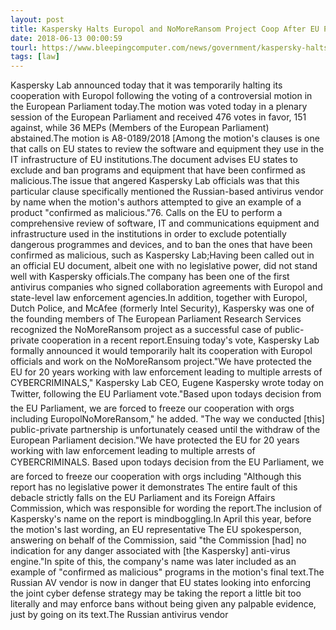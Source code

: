 ```yaml
---
layout: post
title: Kaspersky Halts Europol and NoMoreRansom Project Coop After EU Parliament Vote
date: 2018-06-13 00:00:59
tourl: https://www.bleepingcomputer.com/news/government/kaspersky-halts-europol-and-nomoreransom-project-coop-after-eu-parliament-vote/
tags: [law]
---
```

Kaspersky Lab announced today that it was temporarily halting its cooperation with Europol following the voting of a controversial motion in the European Parliament today.The motion was voted today in a plenary session of the European Parliament and received 476 votes in favor, 151 against, while 36 MEPs (Members of the European Parliament) abstained.The motion is A8-0189/2018 [Among the motion's clauses is one that calls on EU states to review the software and equipment they use in the IT infrastructure of EU institutions.The document advises EU states to exclude and ban programs and equipment that have been confirmed as malicious.The issue that angered Kaspersky Lab officials was that this particular clause specifically mentioned the Russian-based antivirus vendor by name when the motion's authors attempted to give an example of a product "confirmed as malicious."76. Calls on the EU to perform a comprehensive review of software, IT and communications equipment and infrastructure used in the institutions in order to exclude potentially dangerous programmes and devices, and to ban the ones that have been confirmed as malicious, such as Kaspersky Lab;Having been called out in an official EU document, albeit one with no legislative power, did not stand well with Kaspersky officials.The company has been one of the first antivirus companies who signed collaboration agreements with Europol and state-level law enforcement agencies.In addition, together with Europol, Dutch Police, and McAfee (formerly Intel Security), Kaspersky was one of the founding members of The European Parliament Research Services recognized the NoMoreRansom project as a successful case of public-private cooperation in a recent report.Ensuing today's vote, Kaspersky Lab formally announced it would temporarily halt its cooperation with Europol officials and work on the NoMoreRansom project."We have protected the EU for 20 years working with law enforcement leading to multiple arrests of CYBERCRIMINALS," Kaspersky Lab CEO, Eugene Kaspersky wrote today on Twitter, following the EU Parliament vote."Based upon todays decision from the EU Parliament, we are forced to freeze our cooperation with orgs including EuropolNoMoreRansom," he added. "The way we conducted [this] public-private partnership is unfortunately ceased until the withdraw of the European Parliament decision."We have protected the EU for 20 years working with law enforcement leading to multiple arrests of CYBERCRIMINALS. Based upon todays decision from the EU Parliament, we are forced to freeze our cooperation with orgs including "Although this report has no legislative power it demonstrates The entire fault of this debacle strictly falls on the EU Parliament and its Foreign Affairs Commission, which was responsible for wording the report.The inclusion of Kaspersky's name on the report is mindboggling.In April this year, before the motion's last wording, an EU representative The EU spokesperson, answering on behalf of the Commission, said "the Commission [had] no indication for any danger associated with [the Kaspersky] anti-virus engine."In spite of this, the company's name was later included as an example of "confirmed as malicious" programs in the motion's final text.The Russian AV vendor is now in danger that EU states looking into enforcing the joint cyber defense strategy may be taking the report a little bit too literally and may enforce bans without being given any palpable evidence, just by going on its text.The Russian antivirus vendor 